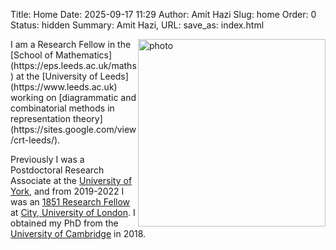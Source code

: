 Title: Home
Date: 2025-09-17 11:29
Author: Amit Hazi
Slug: home
Order: 0
Status: hidden
Summary: Amit Hazi, 
URL:
save_as: index.html

<img style="float:right" src="images/square-headshot.jpg" width=300 alt="photo"/>
I am a Research Fellow in the [School of Mathematics](https://eps.leeds.ac.uk/maths) at the [University of Leeds](https://www.leeds.ac.uk) working on [diagrammatic and combinatorial methods in representation theory](https://sites.google.com/view/crt-leeds/).

Previously I was a Postdoctoral Research Associate at the [University of York](https://www.york.ac.uk/), and from 2019-2022 I was an [1851 Research Fellow](https://royalcommission1851.org/) at [City, University of London](https://www.city.ac.uk/). I obtained my PhD from the [University of Cambridge](https://www.maths.cam.ac.uk/) in 2018.

